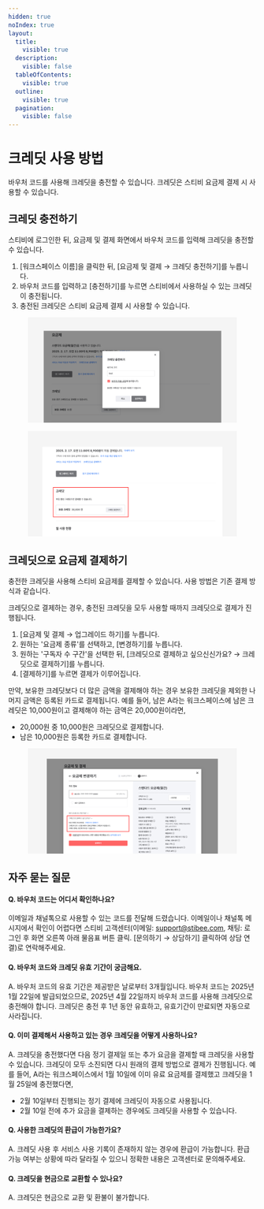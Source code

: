 ```yaml
---
hidden: true
noIndex: true
layout:
  title:
    visible: true
  description:
    visible: false
  tableOfContents:
    visible: true
  outline:
    visible: true
  pagination:
    visible: false
---
```


# 크레딧 사용 방법

바우처 코드를 사용해 크레딧을 충전할 수 있습니다. 크레딧은 스티비 요금제 결제 시 사용할 수 있습니다.&#x20;



## 크레딧 충전하기 <a href="#add-credit" id="add-credit"></a>

스티비에 로그인한 뒤, 요금제 및 결제 화면에서 바우처 코드를 입력해 크레딧을 충전할 수 있습니다.

1. \[워크스페이스 이름]을 클릭한 뒤, \[요금제 및 결제 → 크레딧 충전하기]를 누릅니다.
2. 바우처 코드를 입력하고 \[충전하기]를 누르면 스티비에서 사용하실 수 있는 크레딧이 충전됩니다.
3. 충전된 크레딧은 스티비 요금제 결제 시 사용할 수 있습니다.

<figure><img src=".gitbook/assets/크레딧 사용 방법2.png" alt=""><figcaption></figcaption></figure>

<figure><img src=".gitbook/assets/크레딧 사용 방법3.png" alt=""><figcaption></figcaption></figure>



## 크레딧으로 요금제 결제하기 <a href="#payment" id="payment"></a>

충전한 크레딧을 사용해 스티비 요금제를 결제할 수 있습니다.  사용 방법은 기존 결제 방식과 같습니다.

크레딧으로 결제하는 경우, 충전된 크레딧을 모두 사용할 때까지 크레딧으로 결제가 진행됩니다.&#x20;

1. \[요금제 및 결제 → 업그레이드 하기]를 누릅니다.
2. 원하는 '요금제 종류'를 선택하고, \[변경하기]를 누릅니다.
3. 원하는 '구독자 수 구간'을 선택한 뒤, \[크레딧으로 결제하고 싶으신신가요? → 크레딧으로 결제하기]를 누릅니다.
4. &#x20;\[결제하기]를 누르면 결제가 이루어집니다.

만약, 보유한 크레딧보다 더 많은 금액을 결제해야 하는 경우 보유한 크레딧을 제외한 나머지 금액은 등록된 카드로 결제됩니다. 예를 들어, 남은 A라는 워크스페이스에 남은 크레딧은 10,000원이고 결제해야 하는 금액은 20,000원이라면,

* 20,000원 중 10,000원은 크레딧으로 결제합니다.
* 남은 10,000원은 등록한 카드로 결제합니다.

<figure><img src=".gitbook/assets/크레딧 사용 방법4.png" alt=""><figcaption></figcaption></figure>

## 자주 묻는 질문 <a href="#faq" id="faq"></a>

#### **Q. 바우처 코드는 어디서 확인하나요?**

이메일과 채널톡으로 사용할 수 있는 코드를 전달해 드렸습니다. 이메일이나 채널톡 메시지에서 확인이 어렵다면 스티비 고객센터(이메일: support@stibee.com, 채팅: 로그인 후 화면 오른쪽 아래 물음표 버튼 클릭. \[문의하기 → 상담하기] 클릭하여 상담 연결)로 연락해주세요.

#### **Q. 바우처 코드와 크레딧 유효 기간이 궁금해요.**

A. 바우처 코드의 유효 기간은 제공받은 날로부터 3개월입니다. 바우처 코드는 2025년 1월 22일에 발급되었으므로, 2025년 4월 22일까지 바우처 코드를 사용해 크레딧으로 충전해야 합니다. 크레딧은 충전 후 1년 동안 유효하고, 유효기간이 만료되면 자동으로 사라집니다.

#### **Q. 이미 결제해서 사용하고 있는 경우 크레딧을 어떻게 사용하나요?**&#x20;

A. 크레딧을 충전했다면 다음 정기 결제일 또는 추가 요금을 결제할 때 크레딧을 사용할 수 있습니다. 크레딧이 모두 소진되면 다시 원래의 결제 방법으로 결제가 진행됩니다. 예를 들어, A라는 워크스페이스에서 1월 10일에 이미 유료 요금제를 결제했고 크레딧을 1월 25일에 충전했다면,

* 2월 10일부터 진행되는 정기 결제에 크레딧이 자동으로 사용됩니다.
* 2월 10일 전에 추가 요금을 결제하는 경우에도 크레딧을 사용할 수 있습니다.

#### &#x20;**Q. 사용한 크레딧의 환급이 가능한가요?**

A. 크레딧 사용 후 서비스 사용 기록이 존재하지 않는 경우에 환급이 가능합니다. 환급 가능 여부는 상황에 따라 달라질 수 있으니 정확한 내용은 고객센터로 문의해주세요.

#### **Q. 크레딧을 현금으로 교환할 수 있나요?**

A. 크레딧은 현금으로 교환 및 환불이 불가합니다.
